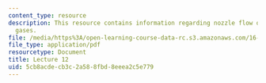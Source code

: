 ```yaml
---
content_type: resource
description: This resource contains information regarding nozzle flow of reacting
  gases.
file: /media/https%3A/open-learning-course-data-rc.s3.amazonaws.com/16-50-introduction-to-propulsion-systems-spring-2012/5cb8acdecb3c2a588fbd8eeea2c5e779_MIT16_50S12_lec12.pdf
file_type: application/pdf
resourcetype: Document
title: Lecture 12
uid: 5cb8acde-cb3c-2a58-8fbd-8eeea2c5e779
---
```

